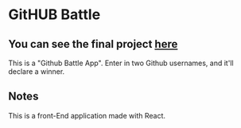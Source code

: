 GitHUB Battle
========

## You can see the final project [here](https://github-battle-82bb6.firebaseapp.com//)

This is a "Github Battle App". Enter in two Github usernames, and it'll declare a winner.

## Notes
This is a front-End application made with React.
